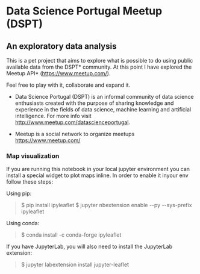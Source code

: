 # Data Science Portugal Meetup (DSPT) 

## An exploratory data analysis

This is a pet project that aims to explore what is possible to do using public available data from the DSPT* community.
At this point I have explored the Meetup API* (https://www.meetup.com/).

Feel free to play with it, collaborate and expand it.

* Data Science Portugal (DSPT) is an informal community of data science enthusiasts created with the purpose of sharing knowledge and experience in the fields of data science, machine learning and artificial intelligence. For more info visit http://www.meetup.com/datascienceportugal.

* Meetup is a social network to organize meetups https://www.meetup.com/ 

### Map visualization

If you are running this notebook in your local jupyter environment you can install a special widget to plot maps inline.
In order to enable it inyour env follow these steps:

Using pip:

> $ pip install ipyleaflet
> $ jupyter nbextension enable --py --sys-prefix ipyleaflet

Using conda:

> $ conda install -c conda-forge ipyleaflet

If you have JupyterLab, you will also need to install the JupyterLab extension:

> $ jupyter labextension install jupyter-leaflet
